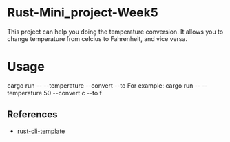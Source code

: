 # Rust-Mini_project-Week5
This project can help you doing the temperature conversion. It allows you to change temperature from celcius to Fahrenheit, and vice versa.

# Usage
cargo run -- --temperature <Number you want> --convert <c or f> --to <c or f>
For example: cargo run -- --temperature 50 --convert c --to f

## References

* [rust-cli-template](https://github.com/kbknapp/rust-cli-template)
